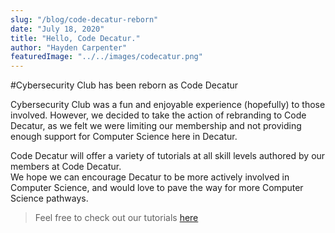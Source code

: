 ```yaml
---
slug: "/blog/code-decatur-reborn"
date: "July 18, 2020"
title: "Hello, Code Decatur."
author: "Hayden Carpenter"
featuredImage: "../../images/codecatur.png"
---
```


#Cybersecurity Club has been reborn as Code Decatur

Cybersecurity Club was a fun and enjoyable experience (hopefully) to those involved. However, we decided to take the action of rebranding to Code Decatur, as we felt we were limiting our membership and not providing
enough support for Computer Science here in Decatur.  

Code Decatur will offer a variety of tutorials at all skill levels authored by our members at Code Decatur.   
We hope we can encourage Decatur to be more actively involved in Computer Science, and would love to pave the way for more Computer Science pathways.

> Feel free to check out our tutorials [here](/tutorials/)
